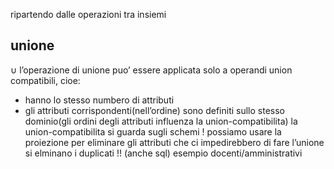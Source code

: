 ripartendo dalle operazioni tra insiemi
## unione
$\cup$
l’operazione di unione puo’ essere applicata solo a operandi union compatibili, cioe:
- hanno lo stesso numbero di attributi
- gli attributi corrispondenti(nell’ordine) sono definiti sullo stesso dominio(gli ordini degli attributi influenza la union-compatibilita)
la union-compatibilita si guarda sugli schemi !
possiamo usare la proiezione per eliminare gli attributi che ci impedirebbero di fare l’unione
si elminano i duplicati !! (anche sql)
esempio docenti/amministrativi
